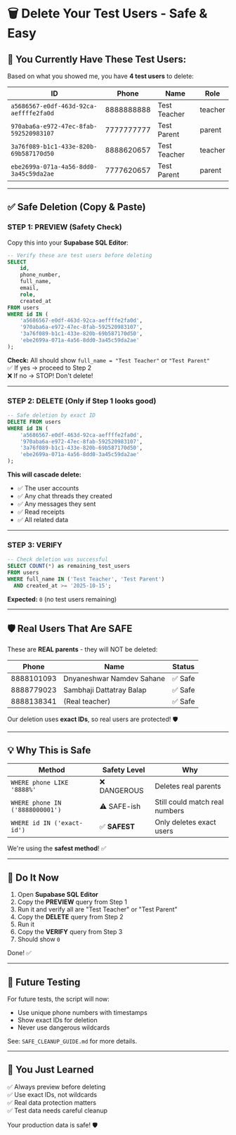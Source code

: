 # 🗑️ Delete Your Test Users - Safe & Easy

## 🚨 You Currently Have These Test Users:

Based on what you showed me, you have **4 test users** to delete:

| ID                                     | Phone      | Name         | Role    |
| -------------------------------------- | ---------- | ------------ | ------- |
| `a5686567-e0df-463d-92ca-aeffffe2fa0d` | 8888888888 | Test Teacher | teacher |
| `970aba6a-e972-47ec-8fab-592520983107` | 7777777777 | Test Parent  | parent  |
| `3a76f089-b1c1-433e-820b-69b587170d50` | 8888620657 | Test Teacher | teacher |
| `ebe2699a-071a-4a56-8dd0-3a45c59da2ae` | 7777620657 | Test Parent  | parent  |

---

## ✅ **Safe Deletion (Copy & Paste)**

### **STEP 1: PREVIEW (Safety Check)**

Copy this into your **Supabase SQL Editor**:

```sql
-- Verify these are test users before deleting
SELECT
    id,
    phone_number,
    full_name,
    email,
    role,
    created_at
FROM users
WHERE id IN (
    'a5686567-e0df-463d-92ca-aeffffe2fa0d',
    '970aba6a-e972-47ec-8fab-592520983107',
    '3a76f089-b1c1-433e-820b-69b587170d50',
    'ebe2699a-071a-4a56-8dd0-3a45c59da2ae'
);
```

**Check:** All should show `full_name = "Test Teacher"` or `"Test Parent"`  
✅ If yes → proceed to Step 2  
❌ If no → STOP! Don't delete!

---

### **STEP 2: DELETE (Only if Step 1 looks good)**

```sql
-- Safe deletion by exact ID
DELETE FROM users
WHERE id IN (
    'a5686567-e0df-463d-92ca-aeffffe2fa0d',
    '970aba6a-e972-47ec-8fab-592520983107',
    '3a76f089-b1c1-433e-820b-69b587170d50',
    'ebe2699a-071a-4a56-8dd0-3a45c59da2ae'
);
```

**This will cascade delete:**

- ✅ The user accounts
- ✅ Any chat threads they created
- ✅ Any messages they sent
- ✅ Read receipts
- ✅ All related data

---

### **STEP 3: VERIFY**

```sql
-- Check deletion was successful
SELECT COUNT(*) as remaining_test_users
FROM users
WHERE full_name IN ('Test Teacher', 'Test Parent')
  AND created_at >= '2025-10-15';
```

**Expected:** `0` (no test users remaining)

---

## 🛡️ **Real Users That Are SAFE**

These are **REAL parents** - they will NOT be deleted:

| Phone      | Name                      | Status  |
| ---------- | ------------------------- | ------- |
| 8888101093 | Dnyaneshwar Namdev Sahane | ✅ Safe |
| 8888779023 | Sambhaji Dattatray Balap  | ✅ Safe |
| 8888138341 | (Real teacher)            | ✅ Safe |

Our deletion uses **exact IDs**, so real users are protected! 🛡️

---

## 💡 **Why This is Safe**

| Method                          | Safety Level  | Why                            |
| ------------------------------- | ------------- | ------------------------------ |
| `WHERE phone LIKE '8888%'`      | ❌ DANGEROUS  | Deletes real parents           |
| `WHERE phone IN ('8888000001')` | ⚠️ SAFE-ish   | Still could match real numbers |
| `WHERE id IN ('exact-id')`      | ✅ **SAFEST** | Only deletes exact users       |

We're using the **safest method**! ✅

---

## 🚀 **Do It Now**

1. Open **Supabase SQL Editor**
2. Copy the **PREVIEW** query from Step 1
3. Run it and verify all are "Test Teacher" or "Test Parent"
4. Copy the **DELETE** query from Step 2
5. Run it
6. Copy the **VERIFY** query from Step 3
7. Should show `0`

Done! ✅

---

## 📝 **Future Testing**

For future tests, the script will now:

- Use unique phone numbers with timestamps
- Show exact IDs for deletion
- Never use dangerous wildcards

See: `SAFE_CLEANUP_GUIDE.md` for more details.

---

## 🎉 **You Just Learned**

✅ Always preview before deleting  
✅ Use exact IDs, not wildcards  
✅ Real data protection matters  
✅ Test data needs careful cleanup

Your production data is safe! 🛡️
